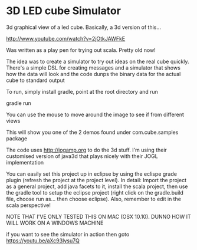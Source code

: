 3D LED cube Simulator
==========

3d graphical view of a led cube. Basically, a 3d version of this...

http://www.youtube.com/watch?v=2jOtkJAWFkE

Was written as a play pen for trying out scala. Pretty old now!

The idea was to create a simulator to try out ideas on the real cube quickly.
There's a simple DSL for creating messages and a simulator that shows how
the data will look and the code dunps the binary data for the actual cube to 
standard output

To run, simply install gradle, point at the root directory and run

gradle run

You can use the mouse to move around the image to see if from different views

This will show you one of the 2 demos found under com.cube.samples package

The code uses http://jogamp.org to do the 3d stuff. I'm using their customised
version of java3d that plays nicely with their JOGL implementation

You can easily set this project up in eclipse by using the eclispe grade plugin (refresh the
project at the project level). In detail: Import the project as a general project, add java facets to it, 
install the scala project, then use the gradle tool to setup the eclipse project (right click on the
gradle.build file, choose run as... then choose eclipse). Also, remember to edit in the scala perspective!

NOTE THAT I'VE ONLY TESTED THIS ON MAC (OSX 10.10). DUNNO HOW IT WILL WORK ON A WINDOWS MACHINE

if you want to see the simulator in action then goto https://youtu.be/aXc93Iysu7Q
